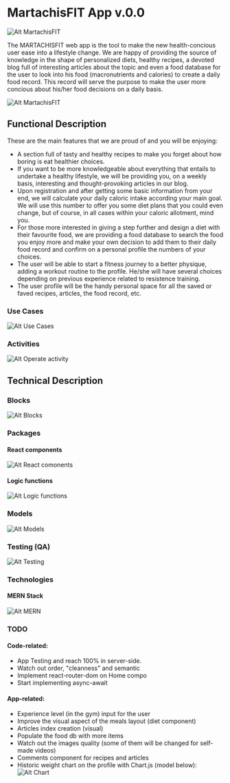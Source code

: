 # MartachisFIT App v.0.0

![Alt MartachisFIT](https://res.cloudinary.com/beto-cloud-name/image/upload/c_scale,h_300/v1608012803/Martachis_fit_fondo_blanco_areyij.png "MartachisFIT Logo")

The MARTACHISFIT web app is the tool to make the new health-concious user ease into a lifestyle change. We are happy of providing the source of knowledge in the shape of personalized diets, healthy recipes, a devoted blog full of interesting articles about the topic and even a food database for the user to look into his food (macronutrients and calories) to create a daily food record. This record will serve the purpose to make the user more concious about his/her food decisions on a daily basis.


![Alt MartachisFIT](https://media.giphy.com/media/3PBjjsWzbyvMA/giphy.gif "MartachisFIT App")

## Functional Description

These are the main features that we are proud of and you will be enjoying:

- A section full of tasty and healthy recipes to make you forget about how boring is eat healthier choices.
- If you want to be more knowledgeable about everything that entails to undertake a healthy lifestyle, we will be providing you, on a weekly basis, interesting and thought-provoking articles in our blog.
- Upon registration and after getting some basic information from your end, we will calculate your daily caloric intake according your main goal.
We will use this number to offer you some diet plans that you could even change, but of course, in all cases within your caloric allotment, mind you.
- For those more interested in giving a step further and design a diet with their favourite food, we are providing a food database to search the food you enjoy more and make your own decision to add them to their daily food record and confirm on a personal profile the numbers of your choices.
- The user will be able to start a fitness journey to a better physique, adding a workout routine to the profile. He/she will have several choices depending on previous experience related to resistence training.
- The user profile will be the handy personal space for all the saved or faved recipes, articles, the food record, etc.


### Use Cases

![Alt Use Cases](./images/use-cases.jpg "Use Cases")

### Activities

![Alt Operate activity](./images/activity-diagram.jpg "Operate activity")

## Technical Description

### Blocks

![Alt Blocks](./images/blocks.jpg "Blocks")

### Packages

#### React components

![Alt React comonents](./images/components.jpg "React components")

#### Logic functions

![Alt Logic functions](./images/logic.jpg "Logic functions")

### Models

![Alt Models](./images/models.jpg)

### Testing (QA)

![Alt Testing](./images/testing-coverage.png "Testing server side")

### Technologies

#### MERN Stack

![Alt MERN](https://i.morioh.com/200630/7055e259.jpg "MERN")

### TODO

#### Code-related:
- App Testing and reach 100% in server-side.
- Watch out order, "cleanness" and semantic
- Implement react-router-dom on Home compo
- Start implementing async-await

#### App-related:
- Experience level (in the gym) input for the user
- Improve the visual aspect of the meals layout (diet component)
- Articles index creation (visual)
- Populate the food db with more items
- Watch out the images quality (some of them will be changed for self-made videos)
- Comments component for recipes and articles
- Historic weight chart on the profile with Chart.js (model below):
![Alt Chart](./images/chartjs.png "chart")


